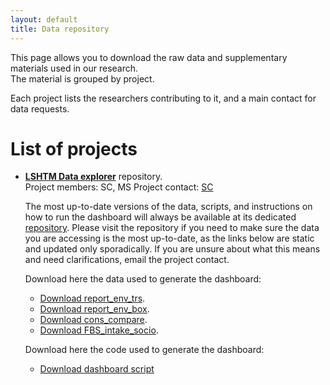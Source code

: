 ```yaml
---
layout: default
title: Data repository
---
```


This page allows you to download the raw data and supplementary materials used in our research.<br> 
The material is grouped by project.<br>
 
Each project lists the researchers contributing to it, and a main contact for data requests.<br>

# List of projects

- [**LSHTM Data explorer**](https://sebacaleffi.shinyapps.io/dashboard_test2/) repository.<br>
  Project members: SC, MS
  Project contact: [SC](mailto:sebastiano.caleffi@lshtm.ac.uk)

  The most up-to-date versions of the data, scripts, and instructions on how to run the dashboard will always be available at its dedicated [repository](https://github.com/scaleffi/shiny_diet_env). Please visit the repository if you need to make      sure the data you are accessing is the most up-to-date, as the links below are static and updated only sporadically. If you are unsure about what this means and need clarifications, email the project contact.

  Download here the data used to generate the dashboard:

  * [Download report_env_trs](Data/LSHTM_dashboard/report_env_trs_053123.csv).
  * [Download report_env_box](report_env_box_060123.csv).
  * [Download cons_compare](cons_compare_012823.csv).
  * [Download FBS_intake_socio](FBS_intake_socio_all-a_051523.csv).

  Download here the code used to generate the dashboard:

  * [Download dashboard script](app.R)
